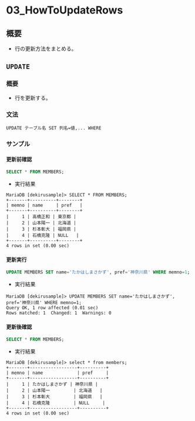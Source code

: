 03\_HowToUpdateRows
===

## 概要

- 行の更新方法をまとめる。

## `UPDATE`

### 概要

- 行を更新する。

### 文法

`UPDATE テーブル名 SET 列名=値,... WHERE`

### サンプル

#### 更新前確認

```SQL
SELECT * FROM MEMBERS;
```

- 実行結果

```
MariaDB [dekirusample]> SELECT * FROM MEMBERS;
+-------+----------+--------+
| memno | name     | pref   |
+-------+----------+--------+
|     1 | 高橋正和 | 東京都 |
|     2 | 山本陽一 | 北海道 |
|     3 | 杉本彰大 | 福岡県 |
|     4 | 石橋克隆 | NULL   |
+-------+----------+--------+
4 rows in set (0.00 sec)
```

#### 更新実行

```SQL
UPDATE MEMBERS SET name='たかはしまさかず', pref='神奈川県' WHERE memno=1;
```

- 実行結果

```
MariaDB [dekirusample]> UPDATE MEMBERS SET name='たかはしまさかず', pref='神奈川県' WHERE memno=1;
Query OK, 1 row affected (0.01 sec)
Rows matched: 1  Changed: 1  Warnings: 0
```

#### 更新後確認

```SQL
SELECT * FROM MEMBERS;
```

- 実行結果

```
MariaDB [dekirusample]> select * from members;
+-------+------------------+----------+
| memno | name             | pref     |
+-------+------------------+----------+
|     1 | たかはしまさかず | 神奈川県 |
|     2 | 山本陽一         | 北海道   |
|     3 | 杉本彰大         | 福岡県   |
|     4 | 石橋克隆         | NULL     |
+-------+------------------+----------+
4 rows in set (0.00 sec)
```
